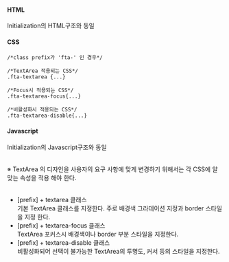 #### HTML

Initialization의 HTML구조와 동일


#### CSS

	/*class prefix가 'fta-' 인 경우*/	

	/*TextArea 적용되는 CSS*/
	.fta-textarea {...}

	/*Focus시 적용되는 CSS*/
	.fta-textarea-focus{...}

	/*비활성화시 적용되는 CSS*/
	.fta-textarea-disable{...}


#### Javascript

Initialization의 Javascript구조와 동일

<br> 
※ TextArea 의 디자인을 사용자의 요구 사항에 맞게 변경하기 위해서는 각 CSS에 알맞는 속성을 적용 해야 한다.<br /><br />

* [prefix] + textarea 클래스<br />
기본 TextArea 클래스를 지정한다. 주로 배경색 그라데이션 지정과 border 스타일을 지정 한다.
* [prefix] + textarea-focus 클래스<br />
TextArea 포커스시 배경색이나 border 부분 스타일을 지정한다.
* [prefix] + textarea-disable 클래스<br />
비활성화되어 선택이 불가능한 TextArea의 투명도, 커서 등의 스타일을 지정한다.